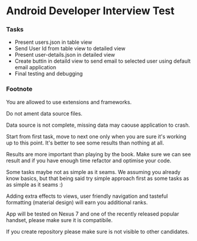 Android Developer Interview Test
============================

### Tasks

- Present users.json in table view
- Send User Id from table view to detailed view
- Present user-details.json in detailed view
- Create buttin in detaild view to send email to selected user using default email application
- Final testing and debugging 

### Footnote

You are allowed to use extensions and frameworks.

Do not ament data source files.

Data source is not complete, missing data may caouse application to crash.

Start from first task, move to next one only when you are sure it's working up to this point. It's better to see some results than nothing at all.
 
Results are more important than playing by the book. Make sure we can see result and if you have enough time refactor and optimise your code.
 
Some tasks maybe not as simple as it seams. We assuming you already know basics, but that being said try simple approach first as some tasks as as simple as it seams :)
 
Adding extra effects to views, user friendly navigation and tasteful formatting (material design) will earn you additional ranks.

App will be tested on Nexus 7 and one of the recently released popular handset, please make sure it is compatibile. 

If you create repository please make sure is not visible to other candidates.
